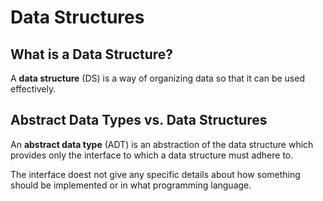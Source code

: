 # Data Structures

## What is a Data Structure?

A **data structure** (DS) is a way of organizing data so that it can be used effectively.

## Abstract Data Types vs. Data Structures

An **abstract data type** (ADT) is an abstraction of the data structure which provides only the interface to which a data structure must adhere to.

The interface doest not give any specific details about how something should be implemented or in what programming language.
